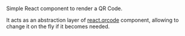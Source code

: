 # <QRCode>

Simple React component to render a QR Code.

It acts as an abstraction layer of [react.qrcode](https://github.com/zpao/qrcode.react) component, allowing to change it on the fly if it becomes needed.
